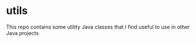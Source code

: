 # utils

This repo contains some utility Java classes that I find useful to use in other Java projects
